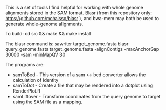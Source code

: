 This is a set of tools I find helpful for working with whole genome
alignments stored in the SAM format.  Blasr (from this repository 
only: https://github.com/mchaisso/blasr ), and bwa-mem may both be
used to generate whole-genome alignments.

To build:
    cd src && make && make install

The blasr command is:
		sawriter target_genome.fasta
    blasr query_genome.fasta target_genome.fasta -alignContigs -maxAnchorGap 30000 -sam -minMapQV 30


The programs are:
+ samToBed - This version of a sam <-> bed converter allows the calculation of identity
+ samToDot - Create a file that may be rendered into a dotplot using RenderPlot.R
+ samLiftover - Transform coordinates from the query genome to target using the SAM file as a mapping.




